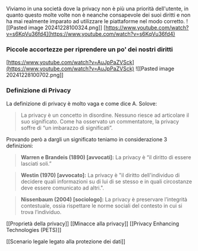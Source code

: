 Viviamo in una società dove la privacy non è più una priorità dell'utente, in quanto questo molte volte non è neanche consapevole dei suoi diritti e non ha mai realmente imparato ad utilizzare le piattaforme nel modo corretto.
![[Pasted image 20241228100324.png]]
[https://www.youtube.com/watch?v=s6KqVu36fd4](https://www.youtube.com/watch?v=s6KqVu36fd4)

### Piccole accortezze per riprendere un po' dei nostri diritti
[https://www.youtube.com/watch?v=AuJpPaZVSck](https://www.youtube.com/watch?v=AuJpPaZVSck)
![[Pasted image 20241228100702.png]]

### Definizione di Privacy
La definizione di privacy è molto vaga e come dice A. Solove:

>La privacy è un concetto in disordine. Nessuno riesce ad articolare il suo significato. Come ha osservato un commentatore, la privacy soffre di “un imbarazzo di significati”.

Provando però a dargli un significato teniamo in considerazione 3 definizioni:

>**Warren e Brandeis (1890) \[avvocati]:** La privacy è “il diritto di essere lasciati soli.”

>**Westin (1970) \[avvocato]:** La privacy è "il diritto dell'individuo di decidere quali informazioni su di lui di se stesso e in quali circostanze deve essere comunicato ad altri.".

>**Nissenbaum (2004) \[sociologo]:** La privacy è preservare l’integrità contestuale, ossia rispettare le norme sociali del contesto in cui si trova l’individuo.

[[Proprietà della privacy]]
[[Minacce alla privacy]]
[[Privacy Enhancing Technologies (PETS)]]

[[Scenario legale legato alla protezione dei dati]]